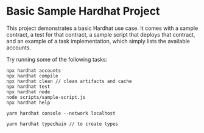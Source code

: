 # Basic Sample Hardhat Project

This project demonstrates a basic Hardhat use case. It comes with a sample contract, a test for that contract, a sample script that deploys that contract, and an example of a task implementation, which simply lists the available accounts.

Try running some of the following tasks:

```shell
npx hardhat accounts
npx hardhat compile
npx hardhat clean // clean artifacts and cache
npx hardhat test
npx hardhat node
node scripts/sample-script.js
npx hardhat help
```

```shell
yarn hardhat console --network localhost
```

```shell
yarn hardhat typechain // to create types
```
